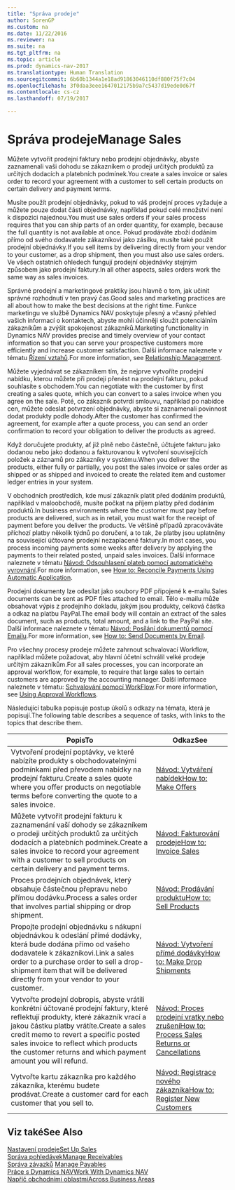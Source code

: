 ```yaml
---
title: "Správa prodeje"
author: SorenGP
ms.custom: na
ms.date: 11/22/2016
ms.reviewer: na
ms.suite: na
ms.tgt_pltfrm: na
ms.topic: article
ms.prod: dynamics-nav-2017
ms.translationtype: Human Translation
ms.sourcegitcommit: 6b60b1344a1e18ad91863046110df880f75f7c04
ms.openlocfilehash: 3f0daa3eee1647012175b9a7c5437d19ede0d67f
ms.contentlocale: cs-cz
ms.lasthandoff: 07/19/2017

---
```


# <a name="manage-sales"></a><span data-ttu-id="15c54-102">Správa prodeje</span><span class="sxs-lookup"><span data-stu-id="15c54-102">Manage Sales</span></span>
<span data-ttu-id="15c54-103">Můžete vytvořit prodejní faktury nebo prodejní objednávky, abyste zaznamenali vaši dohodu se zákazníkem o prodeji určitých produktů za určitých dodacích a platebních podmínek.</span><span class="sxs-lookup"><span data-stu-id="15c54-103">You create a sales invoice or sales order to record your agreement with a customer to sell certain products on certain delivery and payment terms.</span></span>

<span data-ttu-id="15c54-104">Musíte použít prodejní objednávky, pokud to váš prodejní proces vyžaduje a můžete pouze dodat části objednávky, například pokud celé množství není k dispozici najednou.</span><span class="sxs-lookup"><span data-stu-id="15c54-104">You must use sales orders if your sales process requires that you can ship parts of an order quantity, for example, because the full quantity is not available at once.</span></span> <span data-ttu-id="15c54-105">Pokud prodáváte zboží dodáním přímo od svého dodavatele zákazníkovi jako zásilku, musíte také použít prodejní objednávky.</span><span class="sxs-lookup"><span data-stu-id="15c54-105">If you sell items by delivering directly from your vendor to your customer, as a drop shipment, then you must also use sales orders.</span></span> <span data-ttu-id="15c54-106">Ve všech ostatních ohledech fungují prodejní objednávky stejným způsobem jako prodejní faktury.</span><span class="sxs-lookup"><span data-stu-id="15c54-106">In all other aspects, sales orders work the same way as sales invoices.</span></span>  

<span data-ttu-id="15c54-107">Správné prodejní a marketingové praktiky jsou hlavně o tom, jak učinit správné rozhodnutí v ten pravý čas.</span><span class="sxs-lookup"><span data-stu-id="15c54-107">Good sales and marketing practices are all about how to make the best decisions at the right time.</span></span> <span data-ttu-id="15c54-108">Funkce marketingu ve službě Dynamics NAV poskytuje přesný a včasný přehled vašich informací o kontaktech, abyste mohli účinněji sloužit potenciálním zákazníkům a zvýšit spokojenost zákazníků.</span><span class="sxs-lookup"><span data-stu-id="15c54-108">Marketing functionality in Dynamics NAV provides precise and timely overview of your contact information so that you can serve your prospective customers more efficiently and increase customer satisfaction.</span></span> <span data-ttu-id="15c54-109">Další informace naleznete v tématu [Řízení vztahů](marketing-relationship-management.md).</span><span class="sxs-lookup"><span data-stu-id="15c54-109">For more information, see [Relationship Management](marketing-relationship-management.md).</span></span>

<span data-ttu-id="15c54-110">Můžete vyjednávat se zákazníkem tím, že nejprve vytvoříte prodejní nabídku, kterou můžete při prodeji přenést na prodejní fakturu, pokud souhlasíte s obchodem.</span><span class="sxs-lookup"><span data-stu-id="15c54-110">You can negotiate with the customer by first creating a sales quote, which you can convert to a sales invoice when you agree on the sale.</span></span> <span data-ttu-id="15c54-111">Poté, co zákazník potvrdí smlouvu, například po nabídce cen, můžete odeslat potvrzení objednávky, abyste si zaznamenali povinnost dodat produkty podle dohody.</span><span class="sxs-lookup"><span data-stu-id="15c54-111">After the customer has confirmed the agreement, for example after a quote process, you can send an order confirmation to record your obligation to deliver the products as agreed.</span></span>

<span data-ttu-id="15c54-112">Když doručujete produkty, ať již plně nebo částečně, účtujete fakturu jako dodanou nebo jako dodanou a fakturovanou k vytvoření souvisejících položek a záznamů pro zákazníky v systému.</span><span class="sxs-lookup"><span data-stu-id="15c54-112">When you deliver the products, either fully or partially, you post the sales invoice or sales order as shipped or as shipped and invoiced to create the related item and customer ledger entries in your system.</span></span>

<span data-ttu-id="15c54-113">V obchodních prostředích, kde musí zákazník platit před dodáním produktů, například v maloobchodě, musíte počkat na příjem platby před dodáním produktů.</span><span class="sxs-lookup"><span data-stu-id="15c54-113">In business environments where the customer must pay before products are delivered, such as in retail, you must wait for the receipt of payment before you deliver the products.</span></span> <span data-ttu-id="15c54-114">Ve většině případů zpracováváte příchozí platby několik týdnů po doručení, a to tak, že platby jsou uplatněny na související účtované prodejní nezaplacené faktury.</span><span class="sxs-lookup"><span data-stu-id="15c54-114">In most cases, you process incoming payments some weeks after delivery by applying the payments to their related posted, unpaid sales invoices.</span></span> <span data-ttu-id="15c54-115">Další informace naleznete v tématu [Návod: Odsouhlasení plateb pomocí automatického vyrovnání](receivables-how-reconcile-payments-auto-application.md).</span><span class="sxs-lookup"><span data-stu-id="15c54-115">For more information, see [How to: Reconcile Payments Using Automatic Application](receivables-how-reconcile-payments-auto-application.md).</span></span>

<span data-ttu-id="15c54-116">Prodejní dokumenty lze odesílat jako soubory PDF připojené k e-mailu.</span><span class="sxs-lookup"><span data-stu-id="15c54-116">Sales documents can be sent as PDF files attached to email.</span></span> <span data-ttu-id="15c54-117">Tělo e-mailu může obsahovat výpis z prodejního dokladu, jakým jsou produkty, celková částka a odkaz na platbu PayPal.</span><span class="sxs-lookup"><span data-stu-id="15c54-117">The email body will contain an extract of the sales document, such as products, total amount, and a link to the PayPal site.</span></span> <span data-ttu-id="15c54-118">Další informace naleznete v tématu [Návod: Posílání dokumentů pomocí Emailu](ui-how-send-documents-email.md).</span><span class="sxs-lookup"><span data-stu-id="15c54-118">For more information, see [How to: Send Documents by Email](ui-how-send-documents-email.md).</span></span>

<span data-ttu-id="15c54-119">Pro všechny procesy prodeje můžete zahrnout schvalovací Workflow, například můžete požadovat, aby hlavní účetní schválil velké prodeje určitým zákazníkům.</span><span class="sxs-lookup"><span data-stu-id="15c54-119">For all sales processes, you can incorporate an approval workflow, for example, to require that large sales to certain customers are approved by the accounting manager.</span></span> <span data-ttu-id="15c54-120">Další informace naleznete v tématu: [Schvalování pomocí WorkFlow](across-how-use-approval-workflows.md).</span><span class="sxs-lookup"><span data-stu-id="15c54-120">For more information, see [Using Approval Workflows](across-how-use-approval-workflows.md).</span></span>

<span data-ttu-id="15c54-121">Následující tabulka popisuje postup úkolů s odkazy na témata, která je popisují.</span><span class="sxs-lookup"><span data-stu-id="15c54-121">The following table describes a sequence of tasks, with links to the topics that describe them.</span></span>

|<span data-ttu-id="15c54-122">Popis</span><span class="sxs-lookup"><span data-stu-id="15c54-122">To</span></span> |<span data-ttu-id="15c54-123">Odkaz</span><span class="sxs-lookup"><span data-stu-id="15c54-123">See</span></span> |
|---|----|
|<span data-ttu-id="15c54-124">Vytvoření prodejní poptávky, ve které nabízíte produkty s obchodovatelnými podmínkami před převodem nabídky na prodejní fakturu.</span><span class="sxs-lookup"><span data-stu-id="15c54-124">Create a sales quote where you offer products on negotiable terms before converting the quote to a sales invoice.</span></span>|[<span data-ttu-id="15c54-125">Návod: Vytváření nabídek</span><span class="sxs-lookup"><span data-stu-id="15c54-125">How to: Make Offers</span></span>](sales-how-make-offers.md)|
|<span data-ttu-id="15c54-126">Můžete vytvořit prodejní fakturu k zaznamenání vaší dohody se zákazníkem o prodeji určitých produktů za určitých dodacích a platebních podmínek.</span><span class="sxs-lookup"><span data-stu-id="15c54-126">Create a sales invoice to record your agreement with a customer to sell products on certain delivery and payment terms.</span></span>|[<span data-ttu-id="15c54-127">Návod: Fakturování prodeje</span><span class="sxs-lookup"><span data-stu-id="15c54-127">How to: Invoice Sales</span></span>](sales-how-invoice-sales.md)|
|<span data-ttu-id="15c54-128">Proces prodejních objednávek, který obsahuje částečnou přepravu nebo přímou dodávku.</span><span class="sxs-lookup"><span data-stu-id="15c54-128">Process a sales order that involves partial shipping or drop shipment.</span></span>|[<span data-ttu-id="15c54-129">Návod: Prodávání produktu</span><span class="sxs-lookup"><span data-stu-id="15c54-129">How to: Sell Products</span></span>](sales-how-sell-products.md)|
|<span data-ttu-id="15c54-130">Propojte prodejní objednávku s nákupní objednávkou k odeslání přímé dodávky, která bude dodána přímo od vašeho dodavatele k zákazníkovi.</span><span class="sxs-lookup"><span data-stu-id="15c54-130">Link a sales order to a purchase order to sell a drop-shipment item that will be delivered directly from your vendor to your customer.</span></span>|[<span data-ttu-id="15c54-131">Návod: Vytvoření přímé dodávky</span><span class="sxs-lookup"><span data-stu-id="15c54-131">How to: Make Drop Shipments</span></span>](sales-how-drop-shipment.md)|
|<span data-ttu-id="15c54-132">Vytvořte prodejní dobropis, abyste vrátili konkrétní účtované prodejní faktury, které reflektují produkty, které zákazník vrací a jakou částku platby vrátíte.</span><span class="sxs-lookup"><span data-stu-id="15c54-132">Create a sales credit memo to revert a specific posted sales invoice to reflect which products the customer returns and which payment amount you will refund.</span></span>|[<span data-ttu-id="15c54-133">Návod: Proces prodejní vratky nebo zrušení</span><span class="sxs-lookup"><span data-stu-id="15c54-133">How to: Process Sales Returns or Cancellations</span></span>](sales-how-process-sales-returns-cancellations.md)|
|<span data-ttu-id="15c54-134">Vytvořte kartu zákazníka pro každého zákazníka, kterému budete prodávat.</span><span class="sxs-lookup"><span data-stu-id="15c54-134">Create a customer card for each customer that you sell to.</span></span>|[<span data-ttu-id="15c54-135">Návod: Registrace nového zákazníka</span><span class="sxs-lookup"><span data-stu-id="15c54-135">How to: Register New Customers</span></span>](sales-how-register-new-customers.md)|

## <a name="see-also"></a><span data-ttu-id="15c54-136">Viz také</span><span class="sxs-lookup"><span data-stu-id="15c54-136">See Also</span></span>  
[<span data-ttu-id="15c54-137">Nastavení prodeje</span><span class="sxs-lookup"><span data-stu-id="15c54-137">Set Up Sales</span></span>](sales-setup-sales.md)  
[<span data-ttu-id="15c54-138">Správa pohledávek</span><span class="sxs-lookup"><span data-stu-id="15c54-138">Manage Receivables</span></span>](receivables-manage-receivables.md)  
<span data-ttu-id="15c54-139">[Správa závazků](payables-manage-payables.MD)    </span><span class="sxs-lookup"><span data-stu-id="15c54-139">[Manage Payables](payables-manage-payables.MD)    </span></span>  
[<span data-ttu-id="15c54-140">Práce s Dynamics NAV</span><span class="sxs-lookup"><span data-stu-id="15c54-140">Work With Dynamics NAV</span></span>](ui-work-product.md)  
[<span data-ttu-id="15c54-141">Napříč obchodními oblastmi</span><span class="sxs-lookup"><span data-stu-id="15c54-141">Across Business Areas</span></span>](ui-across-business-areas.md)

